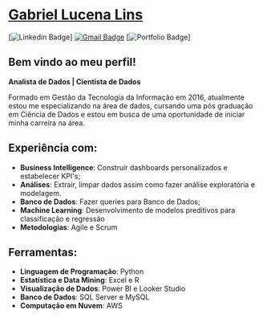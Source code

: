 
 # <div class="LI-profile-badge"  data-version="v1" data-size="medium" data-locale="pt_BR" data-type="horizontal" data-theme="dark" data-vanity="patotricks15"><a class="LI-simple-link" href=''>Gabriel Lucena Lins</a></div>
[![Linkedin Badge](https://img.shields.io/badge/-LinkedIn-blue?style=flat-square&logo=Linkedin&logoColor=white&link=https://www.linkedin.com/in/gabriel-lucena-lins/)]  [![Gmail Badge](https://img.shields.io/badge/-Gmail-red?style=flat-square&logo=Gmail&logoColor=white&link=gabriel_lins2707@hotmail.com)](gabriel_lins2707@hotmail.com) [![Portfolio Badge](https://img.shields.io/badge/-Portfolio-green?style=flat-square&logo=Portfolio&logoColor=white&link=[https://sites.google.com/view/portfoliogabelucena/in%C3%ADcio](https://sites.google.com/view/portfoliogabelucena/in%C3%ADcio))]

## Bem vindo ao meu perfil!

**Analista de Dados | Cientista de Dados**

Formado em Gestão da Tecnologia da Informação em 2016, atualmente estou me especializando na área de dados, cursando uma pós graduação em Ciência de Dados e estou em busca de uma oportunidade de iniciar minha carreira na área.
## Experiência com:

- **Business Intelligence**: Construir dashboards personalizados e estabelecer KPI's;
- **Análises**: Extrair, limpar dados assim como fazer análise exploratória e modelagem.
- **Banco de Dados**: Fazer queries para Banco de Dados;
- **Machine Learning**: Desenvolvimento de modelos preditivos para classificação e regressão
- **Metodologias**: Agile e Scrum

## Ferramentas:

- **Linguagem de Programação**: Python
- **Estatística e Data Mining**: Excel e R
- **Visualização de Dados**: Power BI e Looker Studio
- **Banco de Dados**: SQL Server e MySQL
- **Computação em Nuvem**: AWS
